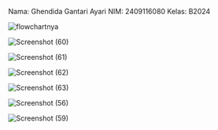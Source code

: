 Nama: Ghendida Gantari Ayari
NIM: 2409116080
Kelas: B2024


![flowchartnya](https://github.com/user-attachments/assets/6a07ea6c-fe7f-4d84-9318-70fa5fca1f71)


![Screenshot (60)](https://github.com/user-attachments/assets/c528f743-bc7d-4b07-b9e1-b8afb996d805)


![Screenshot (61)](https://github.com/user-attachments/assets/bc554fe6-a08c-4517-b8fa-24584af22110)


![Screenshot (62)](https://github.com/user-attachments/assets/d1b41f8a-83db-494c-a408-b8c701007f4e)


![Screenshot (63)](https://github.com/user-attachments/assets/959fc30f-caeb-41ff-86d8-64827a426112)


![Screenshot (56)](https://github.com/user-attachments/assets/aa6f245b-3683-4d86-bea4-402492920952)


![Screenshot (59)](https://github.com/user-attachments/assets/3dc5014c-f3f9-461b-afd8-811a4031e31f)
